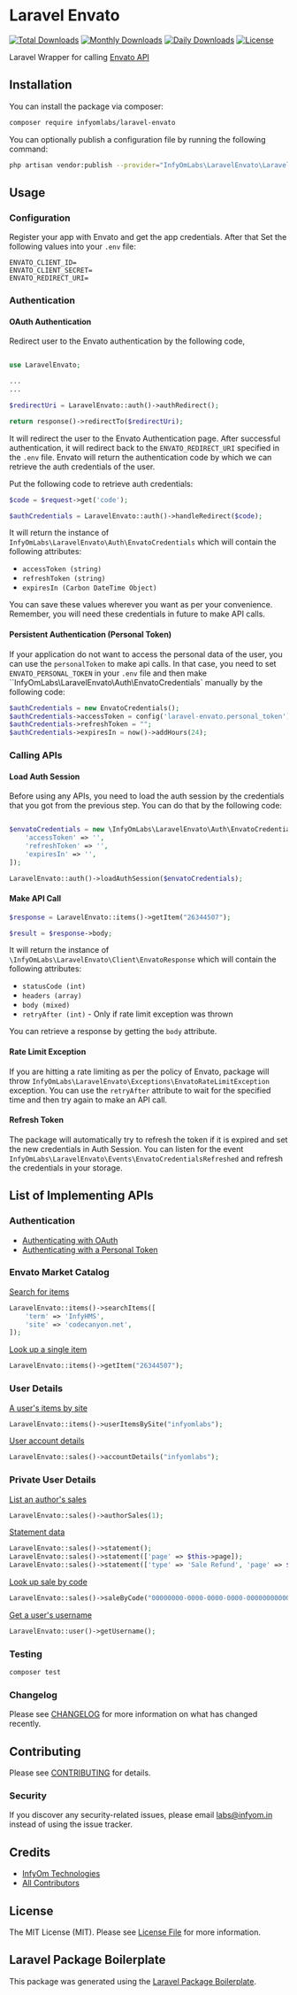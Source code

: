 # Laravel Envato

[![Total Downloads](https://poser.pugx.org/infyomlabs/laravel-envato/downloads)](https://packagist.org/packages/infyomlabs/laravel-envato)
[![Monthly Downloads](https://poser.pugx.org/infyomlabs/laravel-envato/d/monthly)](https://packagist.org/packages/infyomlabs/laravel-envato)
[![Daily Downloads](https://poser.pugx.org/infyomlabs/laravel-envato/d/daily)](https://packagist.org/packages/infyomlabs/laravel-envato)
[![License](https://poser.pugx.org/infyomlabs/laravel-envato/license)](https://packagist.org/packages/infyomlabs/laravel-envato)

Laravel Wrapper for calling [Envato API](https://build.envato.com/api)

## Installation

You can install the package via composer:

```bash
composer require infyomlabs/laravel-envato
```

You can optionally publish a configuration file by running the following command:

```bash
php artisan vendor:publish --provider="InfyOmLabs\LaravelEnvato\LaravelEnvatoServiceProvider"
```

## Usage

### Configuration

Register your app with Envato and get the app credentials. After that Set the following values into your `.env` file:

```
ENVATO_CLIENT_ID=
ENVATO_CLIENT_SECRET=
ENVATO_REDIRECT_URI=
```

### Authentication

#### OAuth Authentication

Redirect user to the Envato authentication by the following code,

```php

use LaravelEnvato;

...
...

$redirectUri = LaravelEnvato::auth()->authRedirect();

return response()->redirectTo($redirectUri);
```

It will redirect the user to the Envato Authentication page. After successful authentication, it will redirect back to
the `ENVATO_REDIRECT_URI` specified in the `.env` file. Envato will return the authentication code by which we can
retrieve the auth credentials of the user.

Put the following code to retrieve auth credentials:

```php
$code = $request->get('code');

$authCredentials = LaravelEnvato::auth()->handleRedirect($code);
```

It will return the instance of `InfyOmLabs\LaravelEnvato\Auth\EnvatoCredentials` which will contain the following
attributes:

* `accessToken (string)`
* `refreshToken (string)`
* `expiresIn (Carbon DateTime Object)`

You can save these values wherever you want as per your convenience. Remember, you will need these credentials in future
to make API calls.

#### Persistent Authentication (Personal Token)

If your application do not want to access the personal data of the user, you can use the `personalToken` to make api calls.
In that case, you need to set `ENVATO_PERSONAL_TOKEN` in your `.env` file and then make ``InfyOmLabs\LaravelEnvato\Auth\EnvatoCredentials` manually by the following code:

```php
$authCredentials = new EnvatoCredentials();
$authCredentials->accessToken = config('laravel-envato.personal_token');
$authCredentials->refreshToken = "";
$authCredentials->expiresIn = now()->addHours(24);
```

### Calling APIs

#### Load Auth Session

Before using any APIs, you need to load the auth session by the credentials that you got from the previous step. You can
do that by the following code:

```php

$envatoCredentials = new \InfyOmLabs\LaravelEnvato\Auth\EnvatoCredentials([
    'accessToken' => '',
    'refreshToken' => '',
    'expiresIn' => '',
]);

LaravelEnvato::auth()->loadAuthSession($envatoCredentials);
```

#### Make API Call

```php
$response = LaravelEnvato::items()->getItem("26344507");

$result = $response->body;
```

It will return the instance of `\InfyOmLabs\LaravelEnvato\Client\EnvatoResponse` which will contain the following attributes:

* `statusCode (int)`
* `headers (array)`
* `body (mixed)`
* `retryAfter (int)` - Only if rate limit exception was thrown

You can retrieve a response by getting the `body` attribute.

#### Rate Limit Exception

If you are hitting a rate limiting as per the policy of Envato, package will throw `InfyOmLabs\LaravelEnvato\Exceptions\EnvatoRateLimitException` exception.
You can use the `retryAfter` attribute to wait for the specified time and then try again to make an API call.

#### Refresh Token

The package will automatically try to refresh the token if it is expired and set the new credentials in Auth Session.
You can listen for the event `InfyOmLabs\LaravelEnvato\Events\EnvatoCredentialsRefreshed` and refresh the credentials in your storage.

## List of Implementing APIs

### Authentication

- [Authenticating with OAuth](https://build.envato.com/api/#oauth)
- [Authenticating with a Personal Token](https://build.envato.com/api/#token)

### Envato Market Catalog
 
[Search for items](https://build.envato.com/api/#search_getSearchItem)

```php
LaravelEnvato::items()->searchItems([
    'term' => 'InfyHMS',
    'site' => 'codecanyon.net',
]);
```

[Look up a single item](https://build.envato.com/api/#market_0_getCatalogItem)

```php
LaravelEnvato::items()->getItem("26344507");
```

### User Details
  
[A user's items by site](https://build.envato.com/api/#market_getUserItemsBySite)

```php
LaravelEnvato::items()->userItemsBySite("infyomlabs");
```

[User account details](https://build.envato.com/api/#market_getUser)

```php
LaravelEnvato::sales()->accountDetails("infyomlabs");
```

### Private User Details

[List an author's sales](https://build.envato.com/api/#market_0_getAuthorSales)

```php
LaravelEnvato::sales()->authorSales(1);
```

[Statement data](https://build.envato.com/api/#market_0_getUserStatement)

```php
LaravelEnvato::sales()->statement();
LaravelEnvato::sales()->statement(['page' => $this->page]);
LaravelEnvato::sales()->statement(['type' => 'Sale Refund', 'page' => $this->page]);
```

[Look up sale by code](https://build.envato.com/api/#market_0_getAuthorSale)

```php
LaravelEnvato::sales()->saleByCode("00000000-0000-0000-0000-000000000000");
```

[Get a user's username](https://build.envato.com/api/#market_getUserUsername)

```php
LaravelEnvato::user()->getUsername();
```

### Testing

```bash
composer test
```

### Changelog

Please see [CHANGELOG](CHANGELOG.md) for more information on what has changed recently.

## Contributing

Please see [CONTRIBUTING](CONTRIBUTING.md) for details.

### Security

If you discover any security-related issues, please email labs@infyom.in instead of using the issue tracker.

## Credits

- [InfyOm Technologies](https://github.com/infyomlabs)
- [All Contributors](../../contributors)

## License

The MIT License (MIT). Please see [License File](LICENSE.md) for more information.

## Laravel Package Boilerplate

This package was generated using the [Laravel Package Boilerplate](https://laravelpackageboilerplate.com).

